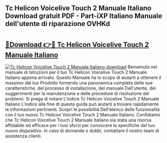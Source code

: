 ## Tc Helicon Voicelive Touch 2 Manuale Italiano Download gratuit PDF - Part-iXP Italiano Manuale dell'utente di riparazione OVHKd

# <h2><a href="http://dfdktsf.blite.top/?on=Tc+Helicon+Voicelive+Touch+2+Manuale+Italiano">🔗Download 👉🔴 Tc Helicon Voicelive Touch 2 Manuale Italiano</a></h2>

[![Tc Helicon Voicelive Touch 2 Manuale Italiano download](https://i.imgur.com/lujVjoI.png)](http://dfdktsf.blite.top/?on=Tc+Helicon+Voicelive+Touch+2+Manuale+Italiano)
Benvenuto nel manuale di Istruzioni per il tuo Tc Helicon Voicelive Touch 2 Manuale Italiano appena arrivato. Questo Manuale ha lo scopo di aiutarti a ottenere il massimo dal tuo Prodotto fornendo una panoramica completa delle sue caratteristiche, del processo di installazione, del manuale Dell'utente, dei suggerimenti per la manutenzione e delle procedure di risoluzione dei problemi. Si prega di notare L'indice Tc Helicon Voicelive Touch 2 Manuale Italiano L'indice alla fine di questa guida può aiutarti a trovare rapidamente le informazioni pertinenti. Scopri le possibilità Dell'elenco delle funzionalità con il tuo nuovo Tc Helicon Voicelive Touch 2 Manuale Italiano. Confidiamo che Tc Helicon Voicelive Touch 2 Manuale Italiano sia stata una risorsa affidabile ed efficace per i tuoi sforzi per conoscere le specifiche del tuo nuovo dispositivo. In caso di domande o dubbi, contattare il nostro team di assistenza clienti.

